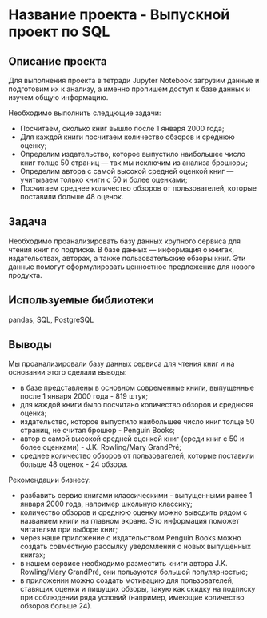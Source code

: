 # Название проекта - Выпускной проект по SQL

## Описание проекта

Для выполнения проекта в тетради Jupyter Notebook загрузим данные и подготовим их к анализу, а именно пропишем доступ к базе данных и изучем общую информацию.

Необходимо выполнить следцющие задачи:

- Посчитаем, сколько книг вышло после 1 января 2000 года;
- Для каждой книги посчитаем количество обзоров и среднюю оценку;
- Определим издательство, которое выпустило наибольшее число книг толще 50 страниц — так мы исключим из анализа брошюры;
- Определим автора с самой высокой средней оценкой книг — учитываем только книги с 50 и более оценками;
- Посчитаем среднее количество обзоров от пользователей, которые поставили больше 48 оценок.

## Задача

Необходимо проанализировать базу данных крупного сервиса для чтения книг по подписке. В базе данных — информация о книгах, издательствах, авторах, а также пользовательские обзоры книг. Эти данные помогут сформулировать ценностное предложение для нового продукта.

## Используемые библиотеки

pandas, SQL, PostgreSQL

## Выводы

Мы проанализировали базу данных сервиса для чтения книг и на основании этого сделали выводы:

- в базе представлены в основном современные книги, выпущенные после 1 января 2000 года - 819 штук;
- для каждой книги было посчитано количество обзоров и среднюяя оценка;
- издательство, которое выпустило наибольшее число книг толще 50 страниц, не считая брошюр - Penguin Books;
- автор с самой высокой средней оценкой книг (среди книг с 50 и более оценками) - J.K. Rowling/Mary GrandPré;
- среднее количество обзоров от пользователей, которые поставили больше 48 оценок - 24 обзора.

Рекомендации бизнесу:

- разбавить сервис книгами классическими - выпущенными ранее 1 января 2000 года, например школьную классику;
- количество обзоров и среднюю оценку можно выводить рядом с названием книги на главном экране. Это информация поможет читателям при выборе книг;
- через наше приложение с издательством Penguin Books можно создать совместную рассылку уведомлений о новых выпущенных книгах;
- в нашем сервисе необходимо разместить книги автора J.K. Rowling/Mary GrandPré, они пользуются большой популярностью;
- в приложении можно создать мотивацию для пользователей, ставящих оценки и пишущих обзоры, такую как скидку на подписку при соблюдении ряда условий (например, имеющие количество обзоров больше 24).
